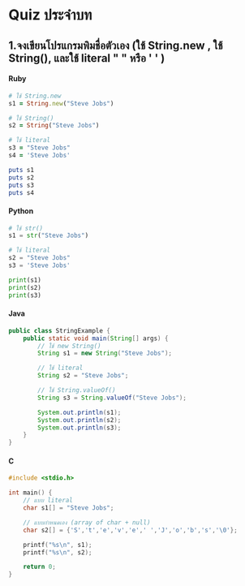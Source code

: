 # Quiz ประจำบท

##  1.จงเขียนโปรแกรมพิมชื่อตัวเอง (ใช้ String.new , ใช้ String(), และใช้ literal " " หรือ ' ' ) 



#### Ruby

```ruby
# ใช้ String.new
s1 = String.new("Steve Jobs")

# ใช้ String()
s2 = String("Steve Jobs")

# ใช้ literal
s3 = "Steve Jobs"
s4 = 'Steve Jobs'

puts s1
puts s2
puts s3
puts s4

```


#### Python

```python
# ใช้ str() 
s1 = str("Steve Jobs")

# ใช้ literal
s2 = "Steve Jobs"
s3 = 'Steve Jobs'

print(s1)
print(s2)
print(s3)

```


#### Java

```java
public class StringExample {
    public static void main(String[] args) {
        // ใช้ new String()
        String s1 = new String("Steve Jobs");

        // ใช้ literal
        String s2 = "Steve Jobs";

        // ใช้ String.valueOf()
        String s3 = String.valueOf("Steve Jobs");

        System.out.println(s1);
        System.out.println(s2);
        System.out.println(s3);
    }
}

```


#### C

```c
#include <stdio.h>

int main() {
    // แบบ literal
    char s1[] = "Steve Jobs";

    // แบบกำหนดเอง (array of char + null)
    char s2[] = {'S','t','e','v','e',' ','J','o','b','s','\0'};

    printf("%s\n", s1);
    printf("%s\n", s2);

    return 0;
}

```


